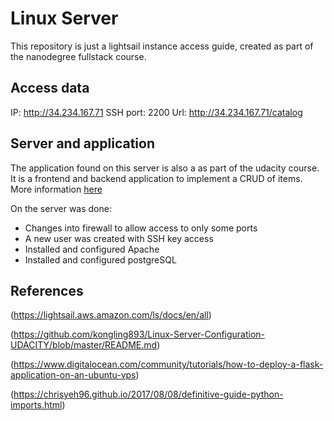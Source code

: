 # Linux Server
This repository is just a lightsail instance access guide,
created as part of the nanodegree fullstack course.


## Access data
IP: http://34.234.167.71
SSH port: 2200
Url: http://34.234.167.71/catalog


## Server and application
The application found on this server is also a
as part of the udacity course.
It is a frontend and backend application to implement a CRUD of items.
More information [here](https://github.com/marcelo-almeida/Item_catalog)

On the server was done:
* Changes into firewall to allow access to only some ports
* A new user was created with SSH key access
* Installed and configured Apache
* Installed and configured postgreSQL


## References

(https://lightsail.aws.amazon.com/ls/docs/en/all)

(https://github.com/kongling893/Linux-Server-Configuration-UDACITY/blob/master/README.md)

(https://www.digitalocean.com/community/tutorials/how-to-deploy-a-flask-application-on-an-ubuntu-vps)

(https://chrisyeh96.github.io/2017/08/08/definitive-guide-python-imports.html)